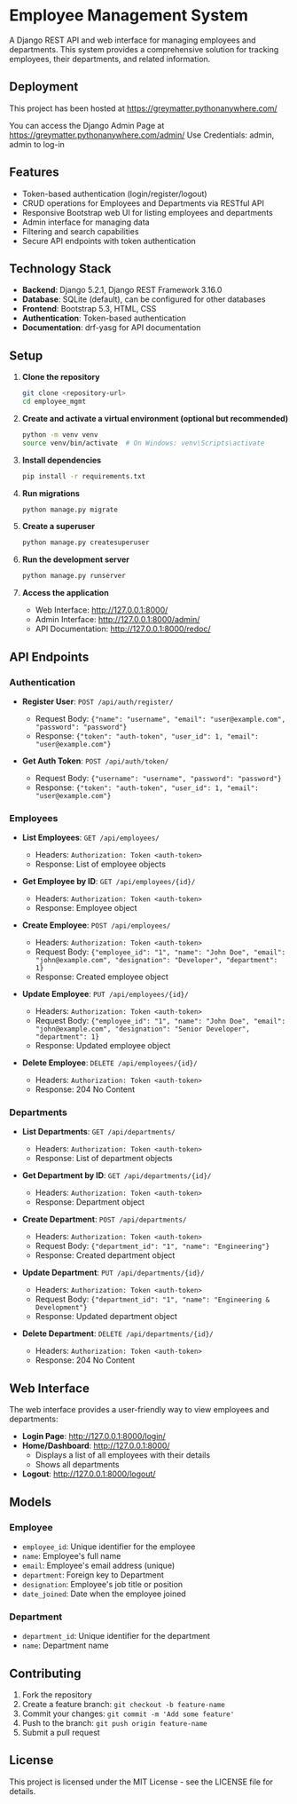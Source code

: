 # Employee Management System

A Django REST API and web interface for managing employees and departments. This system provides a comprehensive solution for tracking employees, their departments, and related information.

## Deployment

This project has been hosted at https://greymatter.pythonanywhere.com/

You can access the Django Admin Page at https://greymatter.pythonanywhere.com/admin/
Use Credentials: admin, admin to log-in

## Features

- Token-based authentication (login/register/logout)
- CRUD operations for Employees and Departments via RESTful API
- Responsive Bootstrap web UI for listing employees and departments
- Admin interface for managing data
- Filtering and search capabilities
- Secure API endpoints with token authentication

## Technology Stack

- **Backend**: Django 5.2.1, Django REST Framework 3.16.0
- **Database**: SQLite (default), can be configured for other databases
- **Frontend**: Bootstrap 5.3, HTML, CSS
- **Authentication**: Token-based authentication
- **Documentation**: drf-yasg for API documentation

## Setup

1. **Clone the repository**
   ```bash
   git clone <repository-url>
   cd employee_mgmt
   ```

2. **Create and activate a virtual environment (optional but recommended)**
   ```bash
   python -m venv venv
   source venv/bin/activate  # On Windows: venv\Scripts\activate
   ```

3. **Install dependencies**
   ```bash
   pip install -r requirements.txt
   ```

4. **Run migrations**
   ```bash
   python manage.py migrate
   ```

5. **Create a superuser**
   ```bash
   python manage.py createsuperuser
   ```

6. **Run the development server**
   ```bash
   python manage.py runserver
   ```

7. **Access the application**
   - Web Interface: http://127.0.0.1:8000/
   - Admin Interface: http://127.0.0.1:8000/admin/
   - API Documentation: http://127.0.0.1:8000/redoc/

## API Endpoints

### Authentication

- **Register User**: `POST /api/auth/register/`
  - Request Body: `{"name": "username", "email": "user@example.com", "password": "password"}`
  - Response: `{"token": "auth-token", "user_id": 1, "email": "user@example.com"}`

- **Get Auth Token**: `POST /api/auth/token/`
  - Request Body: `{"username": "username", "password": "password"}`
  - Response: `{"token": "auth-token", "user_id": 1, "email": "user@example.com"}`

### Employees

- **List Employees**: `GET /api/employees/`
  - Headers: `Authorization: Token <auth-token>`
  - Response: List of employee objects

- **Get Employee by ID**: `GET /api/employees/{id}/`
  - Headers: `Authorization: Token <auth-token>`
  - Response: Employee object

- **Create Employee**: `POST /api/employees/`
  - Headers: `Authorization: Token <auth-token>`
  - Request Body: `{"employee_id": "1", "name": "John Doe", "email": "john@example.com", "designation": "Developer", "department": 1}`
  - Response: Created employee object

- **Update Employee**: `PUT /api/employees/{id}/`
  - Headers: `Authorization: Token <auth-token>`
  - Request Body: `{"employee_id": "1", "name": "John Doe", "email": "john@example.com", "designation": "Senior Developer", "department": 1}`
  - Response: Updated employee object

- **Delete Employee**: `DELETE /api/employees/{id}/`
  - Headers: `Authorization: Token <auth-token>`
  - Response: 204 No Content

### Departments

- **List Departments**: `GET /api/departments/`
  - Headers: `Authorization: Token <auth-token>`
  - Response: List of department objects

- **Get Department by ID**: `GET /api/departments/{id}/`
  - Headers: `Authorization: Token <auth-token>`
  - Response: Department object

- **Create Department**: `POST /api/departments/`
  - Headers: `Authorization: Token <auth-token>`
  - Request Body: `{"department_id": "1", "name": "Engineering"}`
  - Response: Created department object

- **Update Department**: `PUT /api/departments/{id}/`
  - Headers: `Authorization: Token <auth-token>`
  - Request Body: `{"department_id": "1", "name": "Engineering & Development"}`
  - Response: Updated department object

- **Delete Department**: `DELETE /api/departments/{id}/`
  - Headers: `Authorization: Token <auth-token>`
  - Response: 204 No Content

## Web Interface

The web interface provides a user-friendly way to view employees and departments:

- **Login Page**: http://127.0.0.1:8000/login/
- **Home/Dashboard**: http://127.0.0.1:8000/
  - Displays a list of all employees with their details
  - Shows all departments
- **Logout**: http://127.0.0.1:8000/logout/

## Models

### Employee

- `employee_id`: Unique identifier for the employee
- `name`: Employee's full name
- `email`: Employee's email address (unique)
- `department`: Foreign key to Department
- `designation`: Employee's job title or position
- `date_joined`: Date when the employee joined

### Department

- `department_id`: Unique identifier for the department
- `name`: Department name

## Contributing

1. Fork the repository
2. Create a feature branch: `git checkout -b feature-name`
3. Commit your changes: `git commit -m 'Add some feature'`
4. Push to the branch: `git push origin feature-name`
5. Submit a pull request

## License

This project is licensed under the MIT License - see the LICENSE file for details.

